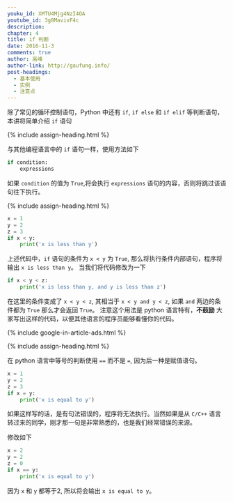 ```yaml
---
youku_id: XMTU4Mjg4NzI4OA
youtube_id: 3g8MavivF4c
description: 
chapter: 4
title: if 判断
date: 2016-11-3
comments: true
author: 高峰
author-link: http://gaufung.info/
post-headings:
  - 基本使用
  - 实例
  - 注意点
---
```





除了常见的循环控制语句，Python 中还有 `if`, `if else` 和 `if elif` 等判断语句，本讲将简单介绍 `if` 语句


{% include assign-heading.html %}


与其他编程语言中的 `if` 语句一样，使用方法如下

```python
if condition:
    expressions
```

如果 `condition` 的值为 `True`,将会执行 `expressions` 语句的内容，否则将跳过该语句往下执行。


{% include assign-heading.html %}

```python
x = 1
y = 2
z = 3
if x < y:
    print('x is less than y')
```

上述代码中，`if` 语句的条件为 `x < y` 为 `True`, 那么将执行条件内部语句，程序将输出 `x is less than y`。
当我们将代码修改为一下

```python
if x < y < z:
    print('x is less than y, and y is less than z')
```

在这里的条件变成了 `x < y < z`, 其相当于 `x < y and y < z`, 如果 `and` 两边的条件都为 `True` 那么才会返回 `True`。
注意这个用法是 python 语言特有，**不鼓励** 大家写出这样的代码，以便其他语言的程序员能够看懂你的代码。


{% include google-in-article-ads.html %}

{% include assign-heading.html %}

在 python 语言中等号的判断使用 `==` 而不是 `=`, 因为后一种是赋值语句。

```python
x = 1
y = 2
z = 3
if x = y:
    print('x is equal to y')
```

如果这样写的话，是有句法错误的，程序将无法执行。当然如果是从 `C/C++` 语言转过来的同学，刚才那一句是非常熟悉的，也是我们经常错误的来源。

修改如下

```python
x = 2
y = 2
z = 0
if x == y:
    print('x is equal to y')
```

因为 `x` 和 `y` 都等于2, 所以将会输出 `x is equal to y`。